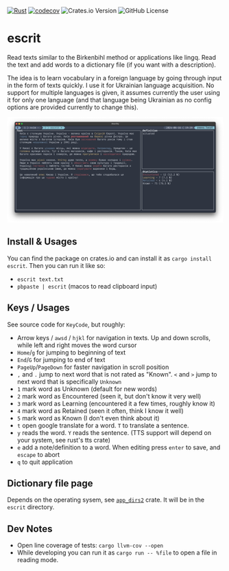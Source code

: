 [![Rust](https://github.com/PatrickLerner/escrit/actions/workflows/rust.yml/badge.svg)](https://github.com/PatrickLerner/escrit/actions/workflows/rust.yml) [![codecov](https://codecov.io/github/PatrickLerner/escrit/graph/badge.svg?token=L96BAYS6N1)](https://codecov.io/github/PatrickLerner/escrit) ![Crates.io Version](https://img.shields.io/crates/v/escrit) ![GitHub License](https://img.shields.io/github/license/PatrickLerner/rustrail?style=flat&color=%235E81AC)


# escrit

Read texts similar to the Birkenbihl method or applications like lingq.
Read the text and add words to a dictionary file (if you want with
a description).

The idea is to learn vocabulary in a foreign language by going through
input in the form of texts quickly. I use it for Ukrainian language
acquisition. No support for multiple languages is given, it assumes
currently the user using it for only one language (and that language being
Ukrainian as no config options are provided currently to change this).

![](https://raw.githubusercontent.com/PatrickLerner/escrit/main/assets/screenshot.png)

## Install & Usages

You can find the package on crates.io and can install it as `cargo install escrit`. Then you can run it like so:

- `escrit text.txt`
- `pbpaste | escrit` (macos to read clipboard input)

## Keys / Usages

See source code for `KeyCode`, but roughly:

- Arrow keys / `awsd` / `hjkl` for navigation in texts. Up and down
  scrolls, while left and right moves the word cursor
- `Home`/`g` for jumping to beginning of text
- `End`/`G` for jumping to end of text
- `PageUp`/`PageDown` for faster navigation in scroll position
- `,` and `.` jump to next word that is not rated as "Known". `<` and `>`
  jump to next word that is specifically `Unknown`
- `1` mark word as Unknown (default for new words)
- `2` mark word as Encountered (seen it, but don't know it very well)
- `3` mark word as Learning (encountered it a few times, roughly know it)
- `4` mark word as Retained (seen it often, think I know it well)
- `5` mark word as Known (I don't even think about it)
- `t` open google translate for a word. `T` to translate a sentence.
- `y` reads the word. `Y` reads the sentence. (TTS support will depend on
  your system, see rust's tts crate)
- `e` add a note/definition to a word. When editing press `enter` to save,
  and `escape` to abort
- `q` to quit application

## Dictionary file page

Depends on the operating sysem, see
[`app_dirs2`](https://docs.rs/app_dirs2/latest/app_dirs2/) crate. It will
be in the `escrit` directory.

## Dev Notes

- Open line coverage of tests: `cargo llvm-cov --open`
- While developing you can run it as `cargo run -- %file` to open a file in reading mode.
